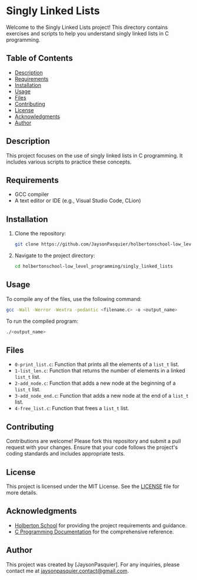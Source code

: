 # Singly Linked Lists

Welcome to the Singly Linked Lists project! This directory contains exercises and scripts to help you understand singly linked lists in C programming.

## Table of Contents
- [Description](#description)
- [Requirements](#requirements)
- [Installation](#installation)
- [Usage](#usage)
- [Files](#files)
- [Contributing](#contributing)
- [License](#license)
- [Acknowledgments](#acknowledgments)
- [Author](#author)

## Description
This project focuses on the use of singly linked lists in C programming. It includes various scripts to practice these concepts.

## Requirements
- GCC compiler
- A text editor or IDE (e.g., Visual Studio Code, CLion)

## Installation
1. Clone the repository:
    ```bash
    git clone https://github.com/JaysonPasquier/holbertonschool-low_level_programming.git
    ```
2. Navigate to the project directory:
    ```bash
    cd holbertonschool-low_level_programming/singly_linked_lists
    ```

## Usage
To compile any of the files, use the following command:
```sh
gcc -Wall -Werror -Wextra -pedantic <filename.c> -o <output_name>
```
To run the compiled program:
```sh
./<output_name>
```

## Files
- `0-print_list.c`: Function that prints all the elements of a `list_t` list.
- `1-list_len.c`: Function that returns the number of elements in a linked `list_t` list.
- `2-add_node.c`: Function that adds a new node at the beginning of a `list_t` list.
- `3-add_node_end.c`: Function that adds a new node at the end of a `list_t` list.
- `4-free_list.c`: Function that frees a `list_t` list.

## Contributing
Contributions are welcome! Please fork this repository and submit a pull request with your changes. Ensure that your code follows the project's coding standards and includes appropriate tests.

## License
This project is licensed under the MIT License. See the [LICENSE](../LICENSE) file for more details.

## Acknowledgments
- [Holberton School](https://www.holbertonschool.com/) for providing the project requirements and guidance.
- [C Programming Documentation](https://en.cppreference.com/w/c) for the comprehensive reference.

## Author
This project was created by [JaysonPasquier].
For any inquiries, please contact me at jaysonpasquier.contact@gmail.com.
